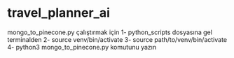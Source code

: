 # travel_planner_ai

mongo_to_pinecone.py çalıştırmak için
1- python_scripts dosyasına gel terminalden
2- source venv/bin/activate
3- source path/to/venv/bin/activate
4- python3 mongo_to_pinecone.py komutunu yazın
